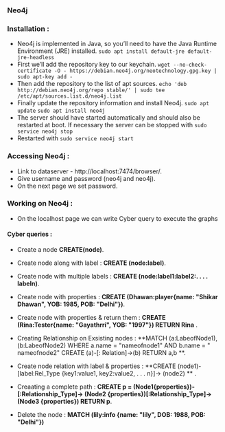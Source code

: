 ### Neo4j
### Installation :
- Neo4j is implemented in Java, so you’ll need to have the Java Runtime Environment (JRE) installed. 
``` sudo apt install default-jre default-jre-headless ```
- First we’ll add the repository key to our keychain.
``` wget --no-check-certificate -O - https://debian.neo4j.org/neotechnology.gpg.key | sudo apt-key add - ```
- Then add the repository to the list of apt sources.
``` echo 'deb http://debian.neo4j.org/repo stable/' | sudo tee /etc/apt/sources.list.d/neo4j.list ```
- Finally update the repository information and install Neo4j.
``` sudo apt update ```
```sudo apt install neo4j ```
- The server should have started automatically and should also be restarted at boot. If necessary the server can be stopped with
``` sudo service neo4j stop ```
- Restarted with
``` sudo service neo4j start ```

### Accessing Neo4j :
- Link to dataserver - http://localhost:7474/browser/.
- Give username and password (neo4j and neo4j).
- On the next page we set password.

### Working on Neo4j :
- On the localhost page we can write Cyber query to execute the graphs

#### Cyber queries :
- Create a node  **CREATE(node)**.

- Create node along with label : **CREATE (node:label)**.

- Create node with multiple labels :  **CREATE (node:label1:label2:. . . . labeln)**.

- Create node with properties : **CREATE (Dhawan:player{name: "Shikar Dhawan", YOB: 1985, POB: "Delhi"})**.

- Create node with properties & return them  : **CREATE (Rina:Tester{name: "Gayathrri", YOB: "1997"}) RETURN Rina** .
- Creating Relationship on Exsisting nodes   : **MATCH (a:LabeofNode1), (b:LabeofNode2) 	WHERE a.name = "nameofnode1" AND b.name = " nameofnode2" 	CREATE (a)-[: Relation]->(b) 	 RETURN a,b **.

- Create node relation with label & properties : **CREATE (node1)-[label:Rel_Type {key1:value1, key2:value2, . . . n}]-> (node2) ** .

- Creaating a complete path :  **CREATE p = (Node1{properties})-[:Relationship_Type]->	(Node2 {properties})[:Relationship_Type]->(Node3 {properties})	RETURN p**.

- Delete the node : **MATCH (lily:info {name: "lily", DOB: 1988, POB: "Delhi"})**
